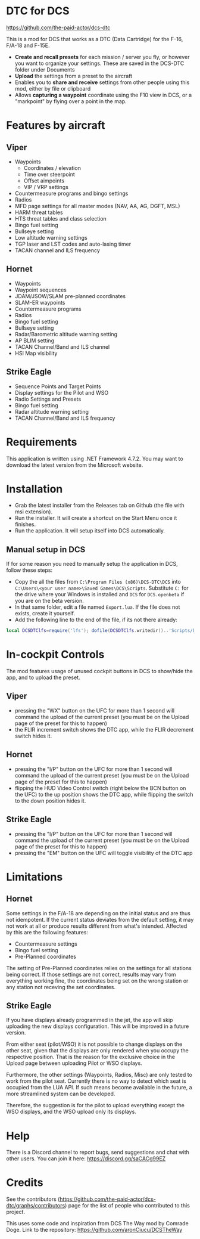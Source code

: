 # **DTC for DCS**

https://github.com/the-paid-actor/dcs-dtc

This is a mod for DCS that works as a DTC (Data Cartridge) for the F-16, F/A-18 and F-15E.

- **Create and recall presets** for each mission / server you fly, or however you want to organize your settings. These are saved in the DCS-DTC folder under Documents
- **Upload** the settings from a preset to the aircraft
- Enables you to **share and receive** settings from other people using this mod, either by file or clipboard
- Allows **capturing a waypoint** coordinate using the F10 view in DCS, or a "markpoint" by flying over a point in the map.

# Features by aircraft

## Viper
  - Waypoints
    - Coordinates / elevation
    - Time over steerpoint
    - Offset aimpoints
    - VIP / VRP settings
  - Countermeasure programs and bingo settings
  - Radios
  - MFD page settings for all master modes (NAV, AA, AG, DGFT, MSL)
  - HARM threat tables
  - HTS threat tables and class selection
  - Bingo fuel setting
  - Bullseye setting
  - Low altitude warning settings
  - TGP laser and LST codes and auto-lasing timer
  - TACAN channel and ILS frequency

## Hornet

  - Waypoints
  - Waypoint sequences
  - JDAM/JSOW/SLAM pre-planned coordinates
  - SLAM-ER waypoints
  - Countermeasure programs
  - Radios
  - Bingo fuel setting
  - Bullseye setting
  - Radar/Barometric altitude warning setting
  - AP BLIM setting
  - TACAN Channel/Band and ILS channel
  - HSI Map visibility

## Strike Eagle

- Sequence Points and Target Points
- Display settings for the Pilot and WSO
- Radio Settings and Presets
- Bingo fuel setting
- Radar altitude warning setting
- TACAN Channel/Band and ILS frequency

# Requirements

This application is written using .NET Framework 4.7.2. You may want to download the latest version from the Microsoft website.

# Installation

- Grab the latest installer from the Releases tab on Github (the file with msi extension).
- Run the installer. It will create a shortcut on the Start Menu once it finishes.
- Run the application. It will setup itself into DCS automatically.

## Manual setup in DCS

If for some reason you need to manually setup the application in DCS, follow these steps:
- Copy the all the files from `C:\Program Files (x86)\DCS-DTC\DCS` into `C:\Users\<your user name>\Saved Games\DCS\Scripts`. Substitute `C:` for the drive 
  where your Windows is installed and `DCS` for `DCS.openbeta` if you are on the beta version.
- In that same folder, edit a file named `Export.lua`. If the file does not exists, create it yourself.
- Add the following line to the end of the file, if its not there already:

```lua
local DCSDTClfs=require('lfs'); dofile(DCSDTClfs.writedir()..'Scripts/DCSDTC.lua')
```

# In-cockpit Controls

The mod features usage of unused cockpit buttons in DCS to show/hide the app, and to upload the preset.

## Viper

- pressing the "WX" button on the UFC for more than 1 second will command the upload of the current preset (you must be on the Upload page of the preset for this to happen)
- the FLIR increment switch shows the DTC app, while the FLIR decrement switch hides it.

## Hornet

- pressing the "I/P" button on the UFC for more than 1 second will command the upload of the current preset (you must be on the Upload page of the preset for this to happen)
- flipping the HUD Video Control switch (right below the BCN button on the UFC) to the up position shows the DTC app, while flipping the switch to the down position hides it.

## Strike Eagle

- pressing the "I/P" button on the UFC for more than 1 second will command the upload of the current preset (you must be on the Upload page of the preset for this to happen)
- pressing the "EM" button on the UFC will toggle visibility of the DTC app

# Limitations

## Hornet

Some settings in the F/A-18 are depending on the initial status and are thus not idempotent.
If the current status deviates from the default setting, it may not work at all or produce results different from what's intended.
Affected by this are the following features:
  - Countermeasure settings
  - Bingo fuel setting
  - Pre-Planned coordinates

The setting of Pre-Planned coordinates relies on the settings for all stations being correct. If those settings are not correct, results may vary from everything working fine, the coordinates being set on the wrong station or any station not receving the set coordinates.

## Strike Eagle

If you have displays already programmed in the jet, the app will skip uploading the new displays configuration. This will be improved in a future version.

From either seat (pilot/WSO) it is not possible to change displays on the other seat, given that the displays are only rendered when you occupy the respective position. That is the reason for the exclusive choice in the Upload page between uploading Pilot or WSO displays.

Furthermore, the other settings (Waypoints, Radios, Misc) are only tested to work from the pilot seat. Currently there is no way to detect which seat is occupied from the LUA API. If such means become available in the future, a more streamlined system can be developed.

Therefore, the suggestion is for the pilot to upload everything except the WSO displays, and the WSO upload only its displays.

# Help

There is a Discord channel to report bugs, send suggestions and chat with other users. You can join it here:
https://discord.gg/saCACg99EZ

# Credits

See the contributors (https://github.com/the-paid-actor/dcs-dtc/graphs/contributors) page for the list of people who contributed to this project.

This uses some code and inspiration from DCS The Way mod by Comrade Doge. Link to the repository:
https://github.com/aronCiucu/DCSTheWay
